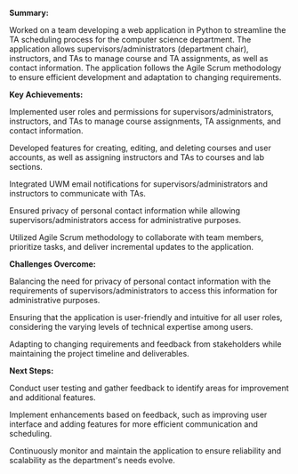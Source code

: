 **Summary:**

Worked on a team developing a web application in Python to streamline the TA scheduling process for the computer science department. The application allows supervisors/administrators (department chair), instructors, and TAs to manage course and TA assignments, as well as contact information. The application follows the Agile Scrum methodology to ensure efficient development and adaptation to changing requirements.

**Key Achievements:**

Implemented user roles and permissions for supervisors/administrators, instructors, and TAs to manage course assignments, TA assignments, and contact information.

Developed features for creating, editing, and deleting courses and user accounts, as well as assigning instructors and TAs to courses and lab sections.

Integrated UWM email notifications for supervisors/administrators and instructors to communicate with TAs.

Ensured privacy of personal contact information while allowing supervisors/administrators access for administrative purposes.

Utilized Agile Scrum methodology to collaborate with team members, prioritize tasks, and deliver incremental updates to the application.

**Challenges Overcome:**

Balancing the need for privacy of personal contact information with the requirements of supervisors/administrators to access this information for administrative purposes.

Ensuring that the application is user-friendly and intuitive for all user roles, considering the varying levels of technical expertise among users.

Adapting to changing requirements and feedback from stakeholders while maintaining the project timeline and deliverables.

**Next Steps:**

Conduct user testing and gather feedback to identify areas for improvement and additional features.

Implement enhancements based on feedback, such as improving user interface and adding features for more efficient communication and scheduling.

Continuously monitor and maintain the application to ensure reliability and scalability as the department's needs evolve.
